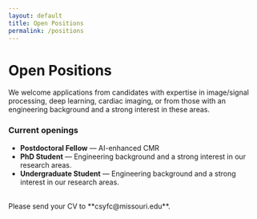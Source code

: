```yaml
---
layout: default
title: Open Positions
permalink: /positions
---
```



# Open Positions

We welcome applications from candidates with expertise in image/signal processing, deep learning, cardiac imaging, or from those with an engineering background and a strong interest in these areas.

### Current openings
- **Postdoctoral Fellow** — AI-enhanced CMR
- **PhD Student** —  Engineering background and a strong interest in our research areas.
- **Undergraduate Student** — Engineering background and a strong interest in our research areas.
<br>
Please send your CV to **csyfc@missouri.edu**.


